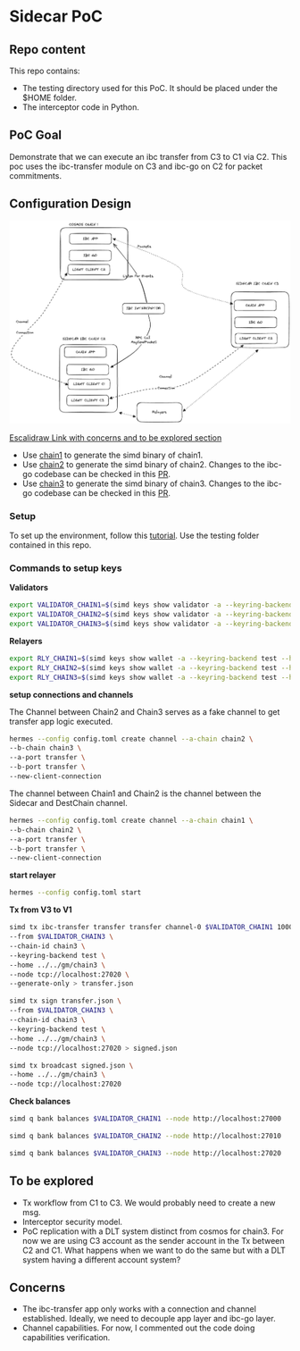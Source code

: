 # Sidecar PoC

## Repo content

This repo contains:

- The testing directory used for this PoC. It should be placed under the $HOME folder.
- The interceptor code in Python.

## PoC Goal

Demonstrate that we can execute an ibc transfer from C3 to C1 via C2.
This poc uses the ibc-transfer module on C3 and ibc-go on C2 for packet commitments.

## Configuration Design

![Image](PoC_Config.png)

[Escalidraw Link with concerns and to be explored section](https://excalidraw.com/#json=ZxCorhZ4nBLodIXdPbkM2,9eIqVWDonmtmA3PGFucmXA)

- Use [chain1](https://github.com/sangier-ibc-playground/ibc-go/tree/main) to generate the simd binary of chain1.
- Use [chain2](https://github.com/sangier-ibc-playground/ibc-go/tree/stefano/async-send-packet-ibc-go) to generate the simd binary of chain2. Changes to the ibc-go codebase can be checked in this [PR](https://github.com/sangier-ibc-playground/ibc-go/pull/1).
- Use [chain3](https://github.com/sangier-ibc-playground/ibc-go/tree/stefano/async-send-packet-tranfer-app) to generate the simd binary of chain3. Changes to the ibc-go codebase can be checked in this [PR](https://github.com/sangier-ibc-playground/ibc-go/pull/2).

### Setup

To set up the environment, follow this [tutorial](https://github.com/cosmos/ibc-go/blob/aad87e25c17697af23b1b227b0de3de4ee9d3a27/docs/tutorials/02-channel-upgrades/01-intro.md). Use the testing folder contained in this repo.

### Commands to setup keys

**Validators**

```bash
export VALIDATOR_CHAIN1=$(simd keys show validator -a --keyring-backend test --home ../../gm/chain1) && echo $VALIDATOR_CHAIN1;
export VALIDATOR_CHAIN2=$(simd keys show validator -a --keyring-backend test --home ../../gm/chain2) && echo $VALIDATOR_CHAIN2;
export VALIDATOR_CHAIN3=$(simd keys show validator -a --keyring-backend test --home ../../gm/chain3) && echo $VALIDATOR_CHAIN3;
```

**Relayers**

```bash
export RLY_CHAIN1=$(simd keys show wallet -a --keyring-backend test --home ../../gm/chain1) && echo $RLY_CHAIN1;
export RLY_CHAIN2=$(simd keys show wallet -a --keyring-backend test --home ../../gm/chain2) && echo $RLY_CHAIN2;
export RLY_CHAIN3=$(simd keys show wallet -a --keyring-backend test --home ../../gm/chain3) && echo $RLY_CHAIN3;

```

**setup connections and channels**

The Channel between Chain2 and Chain3 serves as a fake channel to get transfer app logic executed.

```bash
hermes --config config.toml create channel --a-chain chain2 \
--b-chain chain3 \
--a-port transfer \
--b-port transfer \
--new-client-connection
```

The channel between Chain1 and Chain2 is the channel between the Sidecar and DestChain channel.

```bash
hermes --config config.toml create channel --a-chain chain1 \
--b-chain chain2 \
--a-port transfer \
--b-port transfer \
--new-client-connection
```

**start relayer** 

```bash
hermes --config config.toml start
```

**Tx from V3 to V1**

```bash
simd tx ibc-transfer transfer transfer channel-0 $VALIDATOR_CHAIN1 100000samoleans \
--from $VALIDATOR_CHAIN3 \
--chain-id chain3 \
--keyring-backend test \
--home ../../gm/chain3 \
--node tcp://localhost:27020 \
--generate-only > transfer.json
```

```bash
simd tx sign transfer.json \
--from $VALIDATOR_CHAIN3 \
--chain-id chain3 \
--keyring-backend test \
--home ../../gm/chain3 \
--node tcp://localhost:27020 > signed.json
```

```bash
simd tx broadcast signed.json \
--home ../../gm/chain3 \
--node tcp://localhost:27020
```

**Check balances**

```bash
simd q bank balances $VALIDATOR_CHAIN1 --node http://localhost:27000
```

```bash
simd q bank balances $VALIDATOR_CHAIN2 --node http://localhost:27010
```

```bash
simd q bank balances $VALIDATOR_CHAIN3 --node http://localhost:27020
```

## To be explored

- Tx workflow from C1 to C3. We would probably need to create a new msg.
- Interceptor security model.
- PoC replication with a DLT system distinct from cosmos for chain3. For now we are using C3 account as the sender account in the Tx between C2 and C1. What happens when we want to do the same but with a DLT system having a different
account system?

## Concerns

- The ibc-transfer app only works with a connection and channel established. Ideally, we need to decouple app layer and ibc-go layer.
- Channel capabilities. For now, I commented out the code doing capabilities verification.





